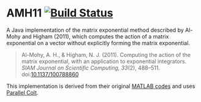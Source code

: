 # AMH11 [![Build Status](https://travis-ci.org/armanbilge/AMH11.svg?branch=parallel-colt)](https://travis-ci.org/armanbilge/AMH11)

A Java implementation of the matrix exponential method described by Al-Mohy and
Higham (2011), which computes the action of a matrix exponential on a vector
without explicitly forming the matrix exponential.

> Al-Mohy, A. H., & Higham, N. J. (2011). Computing the action of the matrix
> exponential, with an application to exponential integrators. *SIAM Journal on
> Scientific Computing, 33*(2), 488–511.
> doi:[10.1137/100788860](http://dx.doi.org/10.1137/100788860)

This implementation is derived from their original
[MATLAB codes](http://www.mathworks.com/matlabcentral/fileexchange/29576-matrix-exponential-times-a-vector)
and uses [Parallel Colt](https://sites.google.com/site/piotrwendykier/software/parallelcolt).
